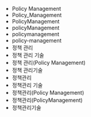 ﻿- Policy Management
- Policy_Management
- PolicyManagement
- policyManagement
- policymanagement
- policy-management
- 정책 관리
- 정책 관리 기술
- 정책 관리(Policy Management)
- 정책 관리기술
- 정책관리
- 정책관리 기술
- 정책관리(Policy Management)
- 정책관리(PolicyManagement)
- 정책관리기술
